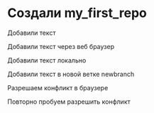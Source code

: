 ﻿# Создали my_first_repo

Добавили текст

Добавили текст через веб браузер

Добавили текст локально

Добавили текст в новой ветке newbranch

Разрешаем конфликт в браузере

Повторно пробуем разрешить конфликт
